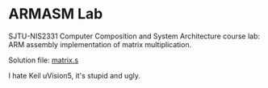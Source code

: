 # ARMASM Lab

SJTU-NIS2331 Computer Composition and System Architecture course lab: ARM assembly implementation of matrix multiplication.

Solution file: [matrix.s](matrix.s)

I hate Keil uVision5, it's stupid and ugly.
